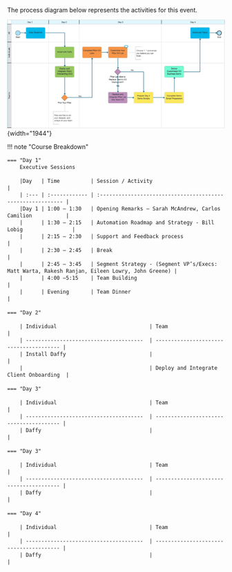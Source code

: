 The process diagram below represents the activities for this event.

![co-slide1](/src/images/demo-overview-bwl.png){width="1944"}


!!! note "Course Breakdown"

    === "Day 1"
        Executive Sessions
        
        |Day   | Time          | Session / Activity                                          |
        | :--- | :------------ | :---------------------------------------------------------- |
        |Day 1 | 1:00 – 1:30   | Opening Remarks – Sarah McAndrew, Carlos Camilion           |
        |      | 1:30 – 2:15   | Automation Roadmap and Strategy - Bill Lobig                |
        |      | 2:15 – 2:30   | Support and Feedback process                                |
        |      | 2:30 – 2:45   | Break                                                       |
        |      | 2:45 – 3:45   | Segment Strategy - (Segment VP’s/Execs: Matt Warta, Rakesh Ranjan, Eileen Lowry, John Greene) |
        |      | 4:00 –5:15    | Team Building                                               |
        |      | Evening       | Team Dinner                                                 |
        
    === "Day 2"

        | Individual                              | Team                                    |
        | --------------------------------------  | --------------------------------------- |
        | Install Daffy                           |                                         |
        |                                         | Deploy and Integrate Client Onboarding  |

    === "Day 3"

        | Individual                              | Team                                    |
        | --------------------------------------  | --------------------------------------- |
        | Daffy                                   |                                         |

    === "Day 3"

        | Individual                              | Team                                    |
        | --------------------------------------  | --------------------------------------- |
        | Daffy                                   |                                         |

    === "Day 4"

        | Individual                              | Team                                    |
        | --------------------------------------  | --------------------------------------- |
        | Daffy                                   |                                         |
